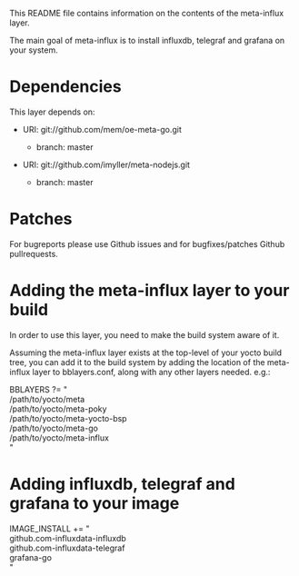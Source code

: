 This README file contains information on the contents of the
meta-influx layer.

The main goal of meta-influx is to install influxdb, telegraf and grafana on your system.


Dependencies
============

This layer depends on:

  - URI: git://github.com/mem/oe-meta-go.git
    - branch: master

  - URI: git://github.com/imyller/meta-nodejs.git
    - branch: master


Patches
=======

For bugreports please use Github issues and for bugfixes/patches Github pullrequests.




Adding the meta-influx layer to your build
=================================================

In order to use this layer, you need to make the build system aware of
it.

Assuming the meta-influx layer exists at the top-level of your
yocto build tree, you can add it to the build system by adding the
location of the meta-influx layer to bblayers.conf, along with any
other layers needed. e.g.:

  BBLAYERS ?= " \
    /path/to/yocto/meta \
    /path/to/yocto/meta-poky \
    /path/to/yocto/meta-yocto-bsp \
    /path/to/yocto/meta-go \
    /path/to/yocto/meta-influx \
    "

Adding influxdb, telegraf and grafana to your image
====================================================
IMAGE_INSTALL += "\
                    github.com-influxdata-influxdb \
                    github.com-influxdata-telegraf \
                    grafana-go \
                 "
